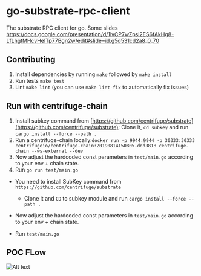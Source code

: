 # go-substrate-rpc-client

The substrate RPC client for go. Some slides https://docs.google.com/presentation/d/1lvCP7wZpsl2ES6fAkHg8-LfLhgtMHcvHeITp77Bgn2w/edit#slide=id.g5d531cd2a8_0_70

## Contributing

1. Install dependencies by running `make` followed by `make install`
1. Run tests `make test`
1. Lint `make lint` (you can use `make lint-fix` to automatically fix issues)

## Run with centrifuge-chain

1. Install subkey command from [https://github.com/centrifuge/substrate](https://github.com/centrifuge/substrate): Clone it, `cd subkey` and run `cargo install --force --path .`
2. Run a centrifuge-chain locally:`docker run -p 9944:9944 -p 30333:30333 centrifugeio/centrifuge-chain:20190814150805-ddd3818 centrifuge-chain --ws-external --dev`
3. Now adjust the hardcoded const parameters in `test/main.go` according to your env + chain state.
4. Run `go run test/main.go`

- You need to install SubKey command from `https://github.com/centrifuge/substrate`
   - Clone it and `CD` to subkey module and run `cargo install --force --path .`
   
- Now adjust the hardcoded const parameters in `test/main.go` according to your env + chain state.
- Run `test/main.go`

## POC FLow

![Alt text](extrinsic-execution.png?raw=true "Extrinsic Execution")
